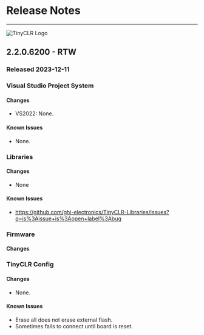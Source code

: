 # Release Notes

---

![TinyCLR Logo](images/tinyclr-logo.png)

## 2.2.0.6200 - RTW

### Released 2023-12-11

### Visual Studio Project System

#### Changes

- VS2022: None.

#### Known Issues

- None.

### Libraries

#### Changes

- None


#### Known Issues

- https://github.com/ghi-electronics/TinyCLR-Libraries/issues?q=is%3Aissue+is%3Aopen+label%3Abug

### Firmware

#### Changes



### TinyCLR Config

#### Changes

- None.

#### Known Issues

- Erase all does not erase external flash.
- Sometimes fails to connect until board is reset.
    
